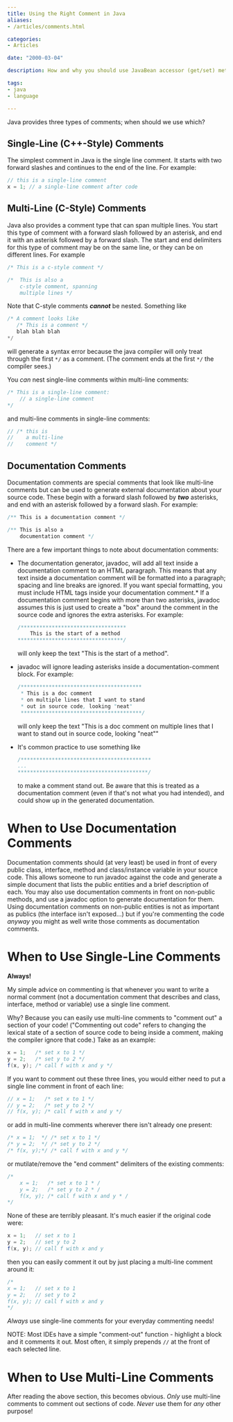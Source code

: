 ```yaml
---
title: Using the Right Comment in Java
aliases:
- /articles/comments.html

categories:
- Articles

date: "2000-03-04"

description: How and why you should use JavaBean accessor (get/set) methods.

tags:
- java
- language

---
```


Java provides three types of comments; when should we use which?

<!--more-->

Single-Line (C++-Style) Comments
--------------------------------

The simplest comment in Java is the single line comment. It starts with two forward slashes and continues to the end of the line. For example:
    
```java
// this is a single-line comment
x = 1; // a single-line comment after code
```

Multi-Line (C-Style) Comments
-----------------------------

Java also provides a comment type that can span multiple lines. You start this type of comment with a forward slash followed by an asterisk, and end it with an asterisk followed by a forward slash. The start and end delimiters for this type of comment may be on the same line, or they can be on different lines. For example

```java 
/* This is a c-style comment */

/*  This is also a
    c-style comment, spanning
    multiple lines */
```

Note that C-style comments **_cannot_** be nested. Something like
 
 ```java
/* A comment looks like
    /* This is a comment */
    blah blah blah
*/
```

will generate a syntax error because the java compiler will only treat through the first `*/` as a comment. (The comment ends at the first `*/` the compiler sees.)

You _can_ nest single-line comments within multi-line comments:

```java
/* This is a single-line comment:
    // a single-line comment
*/
```

and multi-line comments in single-line comments:

```java
// /* this is
//    a multi-line
//    comment */
```

Documentation Comments
----------------------
    
Documentation comments are special comments that look like multi-line comments but can be used to generate external documentation about your source code. These begin with a forward slash followed by **_two_** asterisks, and end with an asterisk followed by a forward slash. For example:
    
```java
/** This is a documentation comment */

/** This is also a
    documentation comment */
```

There are a few important things to note about documentation comments:
    
* The documentation generator, javadoc, will add all text inside a documentation comment to an HTML paragraph. This means that any text inside a documentation comment will be formatted into a paragraph; spacing and line breaks are ignored. If you want special formatting, you must include HTML tags inside your documentation comment.*   If a documentation comment begins with more than two asterisks, javadoc assumes this is just used to create a "box" around the comment in the source code and ignores the extra asterisks. For example:

   ```java        
   /**********************************       
       This is the start of a method        
   **********************************/
   ```

   will only keep the text "This is the start of a method".
        
* javadoc will ignore leading asterisks inside a documentation-comment block. For example:

   ```java        
   /***************************************
    * This is a doc comment
    * on multiple lines that I want to stand
    * out in source code, looking "neat"
    ***************************************/
   ```

   will only keep the text "This is a doc comment on multiple lines that I want to stand out in source code, looking "neat""
        
* It's common practice to use something like

   ```java        
   /******************************************
   ...
   ******************************************/
   ```

   to make a comment stand out. Be aware that this is treated as a documentation comment (even if that's not what you had intended), and could show up in the generated documentation.   
    

When to Use Documentation Comments
==================================

Documentation comments should (at very least) be used in front of every public class, interface, method and class/instance variable in your source code. This allows someone to run javadoc against the code and generate a simple document that lists the public entities and a brief description of each. You may also use documentation comments in front on non-public methods, and use a javadoc option to generate documentation for them. Using documentation comments on non-public entities is not as important as publics (the interface isn't exposed...) but if you're commenting the code _anyway_ you might as well write those comments as documentation comments.

When to Use Single-Line Comments
================================

**Always!**

My simple advice on commenting is that whenever you want to write a normal comment (not a documentation comment that describes and class, interface, method or variable) use a single line comment.

Why? Because you can easily use multi-line comments to "comment out" a section of your code! ("Commenting out code" refers to changing the lexical state of a section of source code to being inside a comment, making the compiler ignore that code.) Take as an example:

```java
x = 1;   /* set x to 1 */
y = 2;   /* set y to 2 */
f(x, y); /* call f with x and y */
```

If you want to comment out these three lines, you would either need to put a single line comment in front of each line:

```java
// x = 1;   /* set x to 1 */
// y = 2;   /* set y to 2 */
// f(x, y); /* call f with x and y */
```

or add in multi-line comments wherever there isn't already one present:

```java
/* x = 1;  */ /* set x to 1 */
/* y = 2;  */ /* set y to 2 */
/* f(x, y);*/ /* call f with x and y */
```

or mutilate/remove the "end comment" delimiters of the existing comments:

```java
/*
    x = 1;   /* set x to 1 * /
    y = 2;   /* set y to 2 * /
    f(x, y); /* call f with x and y * /
*/
```

None of these are terribly pleasant. It's much easier if the original code were:

```java
x = 1;   // set x to 1
y = 2;   // set y to 2
f(x, y); // call f with x and y
```

then you can easily comment it out by just placing a multi-line comment around it:

```java
/*
x = 1;   // set x to 1
y = 2;   // set y to 2
f(x, y); // call f with x and y
*/
```

_Always_ use single-line comments for your everyday commenting needs!

NOTE: Most IDEs have a simple "comment-out" function - highlight a block and it comments it out. Most often, it simply prepends `//` at the front of each selected line.

When to Use Multi-Line Comments
===============================

After reading the above section, this becomes obvious. _Only_ use multi-line comments to comment out sections of code. _Never_ use them for _any_ other purpose!
